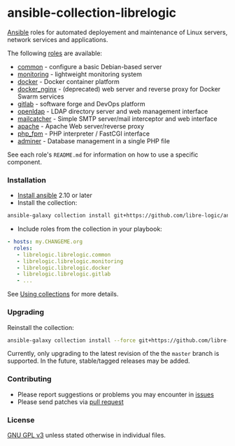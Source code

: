 # ansible-collection-librelogic

[Ansible](https://www.ansible.com/) roles for automated deployement and maintenance of Linux servers, network services and applications.

The following [roles](https://docs.ansible.com/ansible/latest/user_guide/playbooks_reuse_roles.html) are available:

- [common](roles/common/) - configure a basic Debian-based server
- [monitoring](roles/monitoring/) - lightweight monitoring system
- [docker](roles/docker/) - Docker container platform
- [docker_nginx](roles/docker_nginx/) - (deprecated) web server and reverse proxy for Docker Swarm services
- [gitlab](roles/gitlab/) - software forge and DevOps platform
- [openldap](roles/openldap/) - LDAP directory server and web management interface
- [mailcatcher](roles/mailcatcher) - Simple SMTP server/mail interceptor and web interface
- [apache](roles/apache) - Apache Web server/reverse proxy
- [php_fpm](roles/php_fpm) - PHP interpreter / FastCGI interface
- [adminer](roles/adminer) - Database management in a single PHP file

See each role's `README.md` for information on how to use a specific component.


### Installation

- [Install ansible](https://docs.ansible.com/ansible/latest/installation_guide/intro_installation.html) 2.10 or later
- Install the collection:

```bash
ansible-galaxy collection install git+https://github.com/libre-logic/ansible-collection-librelogic,master
```

- Include roles from the collection in your playbook:

```yaml
- hosts: my.CHANGEME.org
  roles:
   - librelogic.librelogic.common
   - librelogic.librelogic.monitoring
   - librelogic.librelogic.docker
   - librelogic.librelogic.gitlab
   - ...
```

See [Using collections](https://docs.ansible.com/ansible/latest/user_guide/collections_using.html) for more details.


### Upgrading

Reinstall the collection:

```bash
ansible-galaxy collection install --force git+https://github.com/libre-logic/ansible-collection-librelogic,master
```

Currently, only upgrading to the latest revision of the the `master` branch is supported. In the future, stable/tagged releases may be added.



### Contributing

- Please report suggestions or problems you may encounter in [issues](https://github.com/libre-logic/ansible-collection-librelogic/issues)
- Please send patches via [pull request](https://github.com/libre-logic/ansible-collection-librelogic/pulls)


### License

[GNU GPL v3](LICENSE) unless stated otherwise in individual files.
